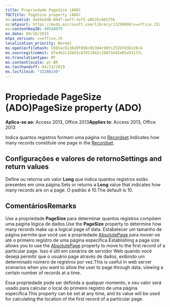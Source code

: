 ```yaml
---
title: Propriedade PageSize (ADO)
TOCTitle: PageSize property (ADO)
ms:assetid: da56edd8-8947-aeff-2ef5-a8535c66575b
ms:mtpsurl: https://msdn.microsoft.com/library/JJ250099(v=office.15)
ms:contentKeyID: 48548079
ms.date: 09/18/2015
mtps_version: v=office.15
localization_priority: Normal
ms.openlocfilehash: 9365acb13820f898c053d4c90fc252bfd3b228c4
ms.sourcegitcommit: 8fe462c32b91c87911942c188f3445e85a54137c
ms.translationtype: MT
ms.contentlocale: pt-BR
ms.lasthandoff: 04/23/2019
ms.locfileid: "32288130"
---
```

# <a name="pagesize-property-ado"></a><span data-ttu-id="5c3ae-102">Propriedade PageSize (ADO)</span><span class="sxs-lookup"><span data-stu-id="5c3ae-102">PageSize property (ADO)</span></span>


<span data-ttu-id="5c3ae-103">**Aplica-se ao:** Access 2013, Office 2013</span><span class="sxs-lookup"><span data-stu-id="5c3ae-103">**Applies to**: Access 2013, Office 2013</span></span>

<span data-ttu-id="5c3ae-104">Indica quantos registros formam uma página no [Recordset](recordset-object-ado.md).</span><span class="sxs-lookup"><span data-stu-id="5c3ae-104">Indicates how many records constitute one page in the [Recordset](recordset-object-ado.md).</span></span>

## <a name="settings-and-return-values"></a><span data-ttu-id="5c3ae-105">Configurações e valores de retorno</span><span class="sxs-lookup"><span data-stu-id="5c3ae-105">Settings and return values</span></span>

<span data-ttu-id="5c3ae-106">Define ou retorna um valor **Long** que indica quantos registros estão presentes em uma página.</span><span class="sxs-lookup"><span data-stu-id="5c3ae-106">Sets or returns a **Long** value that indicates how many records are on a page.</span></span> <span data-ttu-id="5c3ae-107">O padrão é 10.</span><span class="sxs-lookup"><span data-stu-id="5c3ae-107">The default is 10.</span></span>

## <a name="remarks"></a><span data-ttu-id="5c3ae-108">Comentários</span><span class="sxs-lookup"><span data-stu-id="5c3ae-108">Remarks</span></span>

<span data-ttu-id="5c3ae-109">Use a propriedade **PageSize** para determinar quantos registros compõem uma página lógica de dados.</span><span class="sxs-lookup"><span data-stu-id="5c3ae-109">Use the **PageSize** property to determine how many records make up a logical page of data.</span></span> <span data-ttu-id="5c3ae-110">Estabelecer um tamanho de página permite que você use a propriedade [AbsolutePage](absolutepage-property-ado.md) para mover-se até o primeiro registro de uma página específica.</span><span class="sxs-lookup"><span data-stu-id="5c3ae-110">Establishing a page size allows you to use the [AbsolutePage](absolutepage-property-ado.md) property to move to the first record of a particular page.</span></span> <span data-ttu-id="5c3ae-111">Isso é útil em cenários de servidor Web quando você deseja permitir que o usuário page através de dados, exibindo um determinado número de registros por vez.</span><span class="sxs-lookup"><span data-stu-id="5c3ae-111">This is useful in web server scenarios when you want to allow the user to page through data, viewing a certain number of records at a time.</span></span>

<span data-ttu-id="5c3ae-112">Essa propriedade pode ser definida a qualquer momento, e seu valor será usado para calcular o local do primeiro registro de uma página específica.</span><span class="sxs-lookup"><span data-stu-id="5c3ae-112">This property can be set at any time, and its value will be used for calculating the location of the first record of a particular page.</span></span>

